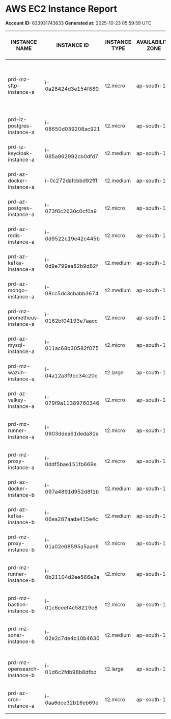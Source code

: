 # AWS EC2 Instance Report

**Account ID:** 633931743633
**Generated at:** 2025-10-23 05:59:59 UTC

| INSTANCE NAME | INSTANCE ID | INSTANCE TYPE | AVAILABILITY ZONE | PUBLIC IP | PRIVATE IP | SECURITY GROUP | KEY NAME | OS DISK PATH | OS DISK SIZE (GiB) | DATA DISK PATH | DATA DISK SIZE (GiB) | INSTANCE STATE |
|---------------|------------|---------------|-----------------|-----------|------------|----------------|---------|--------------|------------------|----------------|-------------------|----------------|
prd-mz-sftp-instance-a| i-0a28424d3e154f880| t2.micro| ap-south-1a| 52.66.113.83| 10.104.1.11| prd-mz-sftp-instances-radiant-sg,prd-mz-sftp-instances-sg| prd-common-instance-key| -| -| running
prd-iz-postgres-instance-a| i-08650d039208ac921| t2.micro| ap-south-1a| -| 10.103.1.21| prd-iz-postgres-instances-sg| prd-common-instance-key| -| -| running
prd-iz-keycloak-instance-a| i-065a962992cb0dfd7| t2.medium| ap-south-1a| -| 10.103.1.11| prd-iz-keycloak-instances-sg| prd-common-instance-key| -| -| running
prd-az-docker-instance-a| i-0c272dafcbbd92fff| t2.medium| ap-south-1a| -| 10.102.1.11| prd-az-docker-instances-sg| prd-common-instance-key| -| -| running
prd-az-postgres-instance-a| i-073f6c2630c0cf0a9| t2.micro| ap-south-1a| -| 10.102.1.21| prd-az-postgres-instances-sg| prd-common-instance-key| -| -| running
prd-az-redis-instance-a| i-0d9522c19e42c445b| t2.micro| ap-south-1a| -| 10.102.1.31| prd-az-redis-instances-sg| prd-common-instance-key| -| -| running
prd-az-kafka-instance-a| i-0d9e799aa82b9d82f| t2.medium| ap-south-1a| -| 10.102.1.41| prd-az-kafka-instances-sg| prd-common-instance-key| -| -| running
prd-az-mongo-instance-a| i-08cc5dc3cbabb3674| t2.medium| ap-south-1a| -| 10.102.1.51| prd-az-mongo-instances-sg| prd-common-instance-key| -| -| running
prd-mz-prometheus-instance-a| i-0162bf04193e7aacc| t2.micro| ap-south-1a| -| 10.104.3.11| prd-mz-prometheus-sg| prd-common-instance-key| -| -| running
prd-az-mysql-instance-a| i-011ac68b30582f075| t2.micro| ap-south-1a| -| 10.102.1.61| prd-az-mysql-instances-sg| prd-common-instance-key| -| -| running
prd-mz-wazuh-instance-a| i-04a12a3f9bc34c20e| t2.large| ap-south-1a| -| 10.104.3.21| prd-mz-wazuh-instance-sg| prd-common-instance-key| -| -| running
prd-az-valkey-instance-a| i-079f9a11389760346| t2.micro| ap-south-1a| -| 10.102.1.71| prd-az-valkey-instances-sg| prd-common-instance-key| -| -| running
prd-mz-runner-instance-a| i-0903ddea61deda81e| t2.micro| ap-south-1a| -| 10.104.5.21| prd-mz-remote-runner-instances-sg| prd-common-instance-key| -| -| running
prd-mz-proxy-instance-a| i-0ddf5bae151fb669e| t2.micro| ap-south-1a| -| 10.104.5.11| prd-mz-proxy-instances-sg| prd-common-instance-key| -| -| running
prd-az-docker-instance-b| i-097a4891d952d8f1b| t2.medium| ap-south-1b| -| 10.102.2.11| prd-az-docker-instances-sg| prd-common-instance-key| -| -| running
prd-az-kafka-instance-b| i-06ea287aada415e4c| t2.medium| ap-south-1b| -| 10.102.2.41| prd-az-kafka-instances-sg| prd-common-instance-key| -| -| running
prd-mz-proxy-instance-b| i-01a02e68595a5aae6| t2.micro| ap-south-1b| -| 10.104.6.11| prd-mz-proxy-instances-sg| prd-common-instance-key| -| -| running
prd-mz-runner-instance-b| i-0b21104d2ee566e2a| t2.micro| ap-south-1b| -| 10.104.6.21| prd-mz-remote-runner-instances-sg| prd-common-instance-key| -| -| running
prd-mz-bastion-instance-b| i-01c6eeef4c58219e8| t2.micro| ap-south-1b| 15.207.198.26| 10.104.2.21| prd-mz-bastion-instances-sg| prd-common-instance-key| -| -| running
prd-mz-sonar-instance-b| i-02e2c7de4b10b4630| t2.medium| ap-south-1b| -| 10.104.6.31| prd-mz-remote-sonar-instances-sg| prd-common-instance-key| -| -| running
prd-mz-opensearch-instance-b| i-01d6c2fdb98b8dfbd| t2.large| ap-south-1b| -| 10.104.4.11| prd-mz-remote-opensearch-instances-sg| prd-common-instance-key| -| -| running
prd-az-cron-instance-a| i-0aa6dce32b16eb69e| t2.micro| ap-south-1a| -| 10.102.1.81| prd-az-cron-instances-sg| prd-common-instance-key| -| -| running
